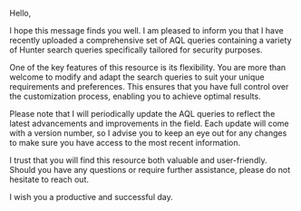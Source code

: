 Hello,

I hope this message finds you well. I am pleased to inform you that I have recently uploaded a comprehensive set of AQL queries containing a variety of Hunter search queries specifically tailored for security purposes.

One of the key features of this resource is its flexibility. You are more than welcome to modify and adapt the search queries to suit your unique requirements and preferences. This ensures that you have full control over the customization process, enabling you to achieve optimal results.

Please note that I will periodically update the AQL queries to reflect the latest advancements and improvements in the field. Each update will come with a version number, so I advise you to keep an eye out for any changes to make sure you have access to the most recent information.

I trust that you will find this resource both valuable and user-friendly. Should you have any questions or require further assistance, please do not hesitate to reach out.

I wish you a productive and successful day.
